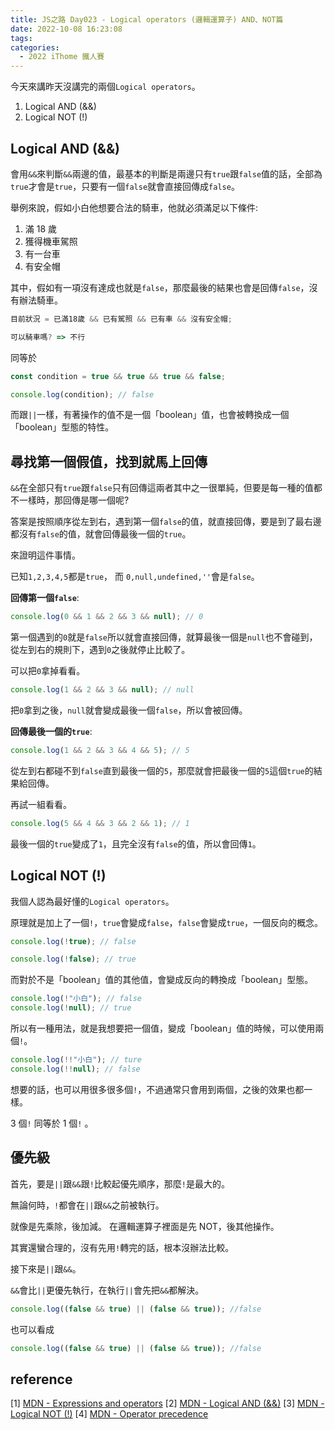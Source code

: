```yaml
---
title: JS之路 Day023 - Logical operators (邏輯運算子) AND、NOT篇
date: 2022-10-08 16:23:08
tags:
categories:
  - 2022 iThome 鐵人賽
---
```


今天來講昨天沒講完的兩個`Logical operators`。

<!--more-->

1. Logical AND (&&)
2. Logical NOT (!)

## Logical AND (&&)

會用`&&`來判斷`&&`兩邊的值，最基本的判斷是兩邊只有`true`跟`false`值的話，全部為`true`才會是`true`，只要有一個`false`就會直接回傳成`false`。

舉例來說，假如小白他想要合法的騎車，他就必須滿足以下條件:

1. 滿 18 歲
2. 獲得機車駕照
3. 有一台車
4. 有安全帽

其中，假如有一項沒有達成也就是`false`，那麼最後的結果也會是回傳`false`，沒有辦法騎車。

```javascript
目前狀況 = 已滿18歲 && 已有駕照 && 已有車 && 沒有安全帽;

可以騎車嗎? => 不行
```

同等於

```javascript
const condition = true && true && true && false;

console.log(condition); // false
```

而跟`||`一樣，有著操作的值不是一個「boolean」值，也會被轉換成一個「boolean」型態的特性。

## 尋找第一個假值，找到就馬上回傳

`&&`在全部只有`true`跟`false`只有回傳這兩者其中之一很單純，但要是每一種的值都不一樣時，那回傳是哪一個呢?

答案是按照順序從左到右，遇到第一個`false`的值，就直接回傳，要是到了最右邊都沒有`false`的值，就會回傳最後一個的`true`。

來證明這件事情。

已知`1,2,3,4,5`都是`true`，
而 `0,null,undefined,''`會是`false`。

**回傳第一個`false`**:

```javascript
console.log(0 && 1 && 2 && 3 && null); // 0
```

第一個遇到的`0`就是`false`所以就會直接回傳，就算最後一個是`null`也不會碰到，從左到右的規則下，遇到`0`之後就停止比較了。

可以把`0`拿掉看看。

```javascript
console.log(1 && 2 && 3 && null); // null
```

把`0`拿到之後，`null`就會變成最後一個`false`，所以會被回傳。

**回傳最後一個的`true`**:

```javascript
console.log(1 && 2 && 3 && 4 && 5); // 5
```

從左到右都碰不到`false`直到最後一個的`5`，那麼就會把最後一個的`5`這個`true`的結果給回傳。

再試一組看看。

```javascript
console.log(5 && 4 && 3 && 2 && 1); // 1
```

最後一個的`true`變成了`1`，且完全沒有`false`的值，所以會回傳`1`。

## Logical NOT (!)

我個人認為最好懂的`Logical operators`。

原理就是加上了一個`!`，`true`會變成`false`，`false`會變成`true`，一個反向的概念。

```javascript
console.log(!true); // false
```

```javascript
console.log(!false); // true
```

而對於不是「boolean」值的其他值，會變成反向的轉換成「boolean」型態。

```javascript
console.log(!"小白"); // false
console.log(!null); // true
```

所以有一種用法，就是我想要把一個值，變成「boolean」值的時候，可以使用兩個`!`。

```javascript
console.log(!!"小白"); // ture
console.log(!!null); // false
```

想要的話，也可以用很多很多個`!`，不過通常只會用到兩個，之後的效果也都一樣。

3 個`!` 同等於 1 個`!` 。

## 優先級

首先，要是`||`跟`&&`跟`!`比較起優先順序，那麼`!`是最大的。

無論何時，`!`都會在`||`跟`&&`之前被執行。

就像是先乘除，後加減。
在邏輯運算子裡面是先 NOT，後其他操作。

其實還蠻合理的，沒有先用`!`轉完的話，根本沒辦法比較。

接下來是`||`跟`&&`。

`&&`會比`||`更優先執行，在執行`||`會先把`&&`都解決。

```javascript
console.log((false && true) || (false && true)); //false
```

也可以看成

```javascript
console.log((false && true) || (false && true)); //false
```

## reference

[1] [MDN - Expressions and operators](https://developer.mozilla.org/en-US/docs/Web/JavaScript/Guide/Expressions_and_Operators)
[2] [MDN - Logical AND (&&)](https://developer.mozilla.org/en-US/docs/Web/JavaScript/Reference/Operators/Logical_AND)
[3] [MDN - Logical NOT (!)](https://developer.mozilla.org/en-US/docs/Web/JavaScript/Reference/Operators/Logical_NOT)
[4] [MDN - Operator precedence](https://developer.mozilla.org/en-US/docs/Web/JavaScript/Reference/Operators/Operator_Precedence)
